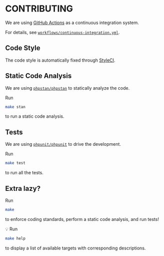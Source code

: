 # CONTRIBUTING

We are using [GitHub Actions](https://github.com/features/actions) as a continuous integration system.

For details, see [`workflows/continuous-integration.yml`](workflows/continuous-integration.yml).

## Code Style

The code style is automatically fixed through [StyleCI](https://styleci.io/).

## Static Code Analysis

We are using [`phpstan/phpstan`](https://github.com/phpstan/phpstan) to statically analyze the code.

Run

```bash
make stan
```

to run a static code analysis.

## Tests

We are using [`phpunit/phpunit`](https://github.com/sebastianbergmann/phpunit) to drive the development.

Run

```bash
make test
```

to run all the tests.

## Extra lazy?

Run

```bash
make
```

to enforce coding standards, perform a static code analysis, and run tests!

:bulb: Run

```bash
make help
```

to display a list of available targets with corresponding descriptions.
